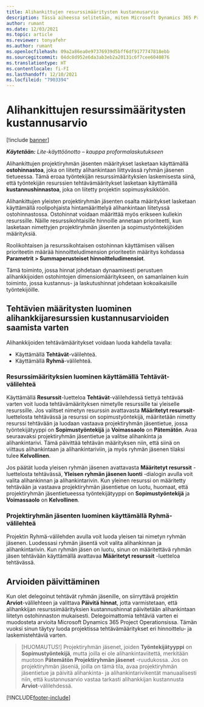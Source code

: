 ```yaml
---
title: Alihankittujen resurssimääritysten kustannusarvio
description: Tässä aiheessa selitetään, miten Microsoft Dynamics 365 Project Operations laskee alihankittujen resurssimääritysten kustannusarvion.
author: rumant
ms.date: 12/03/2021
ms.topic: article
ms.reviewer: tonyafehr
ms.author: rumant
ms.openlocfilehash: 09a2a86ea0e97376939d5bff6df9177747818ebb
ms.sourcegitcommit: 04dc8d952e6da3ab3eb2a20131c6f7cee6040876
ms.translationtype: HT
ms.contentlocale: fi-FI
ms.lasthandoff: 12/10/2021
ms.locfileid: "7903394"
---
```

# <a name="cost-estimation-of-subcontracted-resource-assignments"></a>Alihankittujen resurssimääritysten kustannusarvio

[!include [banner](../../includes/dataverse-preview.md)]

_**Käytetään:** Lite-käyttöönotto – kauppa proformalaskutukseen_

Alihankittujen projektiryhmän jäsenten määritykset lasketaan käyttämällä **ostohinnastoa**, joka on liitetty alihankintaan liittyvässä ryhmän jäsenen tietueessa. Tämä eroaa työntekijän resurssimäärityksien laskemisesta siinä, että työntekijän resurssien tehtävämääritykset lasketaan käyttämällä **kustannushinnastoa**, joka on liitetty projektin sopimusyksikköön. 

Alihankittujen yleisten projektiryhmän jäsenten osalta määritykset lasketaan käyttämällä roolipohjaista hintamäärittelyä alihankintaan liitetyssä ostohinnastossa. Ostohinnat voidaan määrittää myös erikseen kullekin resurssille. Näille resurssikohtaisille hinnoille annetaan prioriteetti, kun lasketaan nimettyjen projektiryhmän jäsenten ja sopimustyöntekijöiden määrityksiä. 

Roolikohtaisen ja resurssikohtaisen ostohinnan käyttämisen välisen prioriteetin määrää hinnoitteludimension prioriteetin määritys kohdassa **Parametrit > Summaperusteiset hinnoitteludimensiot**.

Tämä toiminto, jossa hinnat johdetaan dynaamisesti perustuen alihankkijoiden ostohintojen dimensiomääritykseen, on samanlainen kuin toiminto, jossa kustannus- ja laskutushinnat johdetaan kokoaikaisille työntekijöille. 

## <a name="creating-task-assignments-for-getting-cost-estimates-of-subcontractor-resources"></a>Tehtävien määritysten luominen alihankkijaresurssien kustannusarvioiden saamista varten

Alihankkijoiden tehtävämääritykset voidaan luoda kahdella tavalla: 
- Käyttämällä **Tehtävät**-välilehteä.
- Käyttämällä **Ryhmä**-välilehteä.

### <a name="creating-resources-assignments-using-the-tasks-tab"></a>Resurssimäärityksien luominen käyttämällä Tehtävät-välilehteä
Käyttämällä **Resurssit**-luetteloa **Tehtävät**-välilehdessä tiettyä tehtävää varten voit luoda tehtävämäärityksen nimetylle resurssille tai yleiselle resurssille. Jos valitset nimetyn resurssin avattavasta **Määritetyt resurssit**-luettelosta tehtävässä ja resurssi on sopimustyöntekijä, määritetään nimetty resurssi tehtävään ja luodaan vastaava projektiryhmän jäsentietue, jossa työntekijätyyppi on **Sopimustyöntekijä** ja **Voimassaolo** on **Pätemätön**. Avaa seuraavaksi projektiryhmän jäsentietue ja valitse alihankinta ja alihankintarivi. Tämä päivittää tehtävän määrityksen niin, että siinä on viittaus alihankintaan ja alihankintariviin, ja myös ryhmän jäsenen tilaksi tulee **Kelvollinen**.

Jos päätät luoda yleisen ryhmän jäsenen avattavasta **Määritetyt resurssit** -luettelosta tehtävässä, **Yleisen ryhmän jäsenen luonti** -dialogin avulla voit valita alihankinnan ja alihankintarivin. Kun yleinen resurssi on määritetty tehtävään ja vastaava projektiryhmän jäsentietue on luotu, huomaat, että projektiryhmän jäsentietueessa työntekijätyyppi on **Sopimustyöntekijä** ja **Voimassaolo** on **Kelvollinen**.

### <a name="creating-project-team-members-using-the-team-tab"></a>Projektiryhmän jäsenten luominen käyttämällä Ryhmä-välilehteä
Projektin Ryhmä-välilehden avulla voit luoda yleisen tai nimetyn ryhmän jäsenen. Luodessasi ryhmän jäsentä voit valita alihankinnan ja alihankintarivin. Kun ryhmän jäsen on luotu, sinun on määritettävä ryhmän jäsen tehtävään käyttämällä avattavaa **Määritetyt resurssit** -luetteloa tehtävässä. 

## <a name="updating-estimates"></a>Arvioiden päivittäminen
Kun olet delegoinut tehtävät ryhmän jäsenille, on siirryttävä projektin **Arviot**-välilehteen ja valittava **Päivitä hinnat**, jotta varmistetaan, että alihankkijan resurssimäärityksien kustannushinnat päivitetään alihankintaan liitetyn ostohinnaston mukaisesti. Delegoimattomia tehtäviä varten ei muodosteta arvioita Microsoft Dynamics 365 Project Operationsissa. Tämän vuoksi sinun täytyy luoda projektissa tehtävämääritykset eri hinnoittelu- ja laskemistehtäviä varten. 

> [HUOMAUTUS!] Projektiryhmän jäsenet, joiden **Työntekijätyyppi** on **Sopimustyöntekijä**, mutta joilla ei ole alihankintaviitettä, merkitään muotoon **Pätemätön** **Projektiryhmän jäsenet** -ruudukossa. Jos on projektiryhmän jäseniä, joilla on tämä tila, avaa projektiryhmän jäsentietue ja päivitä alihankinta- ja alihankintarivikentät manuaalisesti niin, että kustannusarvio vastaa tarkasti alihankkijan kustannusta **Arviot**-välilehdessä. 


[!INCLUDE[footer-include](../../includes/footer-banner.md)]
